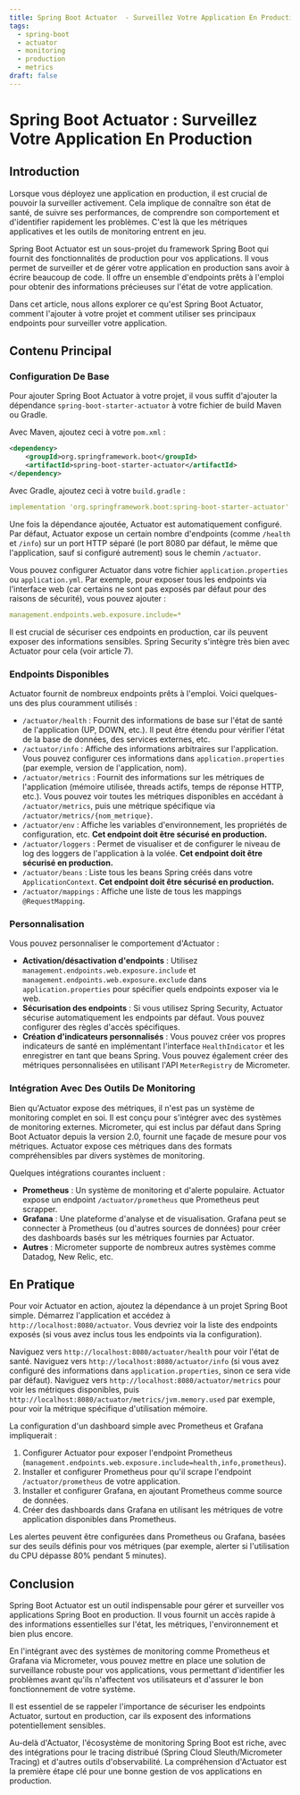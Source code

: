 ```yaml
---
title: Spring Boot Actuator  - Surveillez Votre Application En Production
tags:
  - spring-boot
  - actuator
  - monitoring
  - production
  - metrics
draft: false
---
```


# Spring Boot Actuator : Surveillez Votre Application En Production

## Introduction

Lorsque vous déployez une application en production, il est crucial de pouvoir la surveiller activement. Cela implique de connaître son état de santé, de suivre ses performances, de comprendre son comportement et d'identifier rapidement les problèmes. C'est là que les métriques applicatives et les outils de monitoring entrent en jeu.

Spring Boot Actuator est un sous-projet du framework Spring Boot qui fournit des fonctionnalités de production pour vos applications. Il vous permet de surveiller et de gérer votre application en production sans avoir à écrire beaucoup de code. Il offre un ensemble d'endpoints prêts à l'emploi pour obtenir des informations précieuses sur l'état de votre application.

Dans cet article, nous allons explorer ce qu'est Spring Boot Actuator, comment l'ajouter à votre projet et comment utiliser ses principaux endpoints pour surveiller votre application.

## Contenu Principal

### Configuration De Base

Pour ajouter Spring Boot Actuator à votre projet, il vous suffit d'ajouter la dépendance `spring-boot-starter-actuator` à votre fichier de build Maven ou Gradle.

Avec Maven, ajoutez ceci à votre `pom.xml` :

```xml
<dependency>
    <groupId>org.springframework.boot</groupId>
    <artifactId>spring-boot-starter-actuator</artifactId>
</dependency>
```

Avec Gradle, ajoutez ceci à votre `build.gradle` :

```yml
implementation 'org.springframework.boot:spring-boot-starter-actuator'
```

Une fois la dépendance ajoutée, Actuator est automatiquement configuré. Par défaut, Actuator expose un certain nombre d'endpoints (comme `/health` et `/info`) sur un port HTTP séparé (le port 8080 par défaut, le même que l'application, sauf si configuré autrement) sous le chemin `/actuator`.

Vous pouvez configurer Actuator dans votre fichier `application.properties` ou `application.yml`. Par exemple, pour exposer tous les endpoints via l'interface web (car certains ne sont pas exposés par défaut pour des raisons de sécurité), vous pouvez ajouter :

```yml
management.endpoints.web.exposure.include=*
```

Il est crucial de sécuriser ces endpoints en production, car ils peuvent exposer des informations sensibles. Spring Security s'intègre très bien avec Actuator pour cela (voir article 7).

### Endpoints Disponibles

Actuator fournit de nombreux endpoints prêts à l'emploi. Voici quelques-uns des plus couramment utilisés :

- `/actuator/health` : Fournit des informations de base sur l'état de santé de l'application (UP, DOWN, etc.). Il peut être étendu pour vérifier l'état de la base de données, des services externes, etc.
- `/actuator/info` : Affiche des informations arbitraires sur l'application. Vous pouvez configurer ces informations dans `application.properties` (par exemple, version de l'application, nom).
- `/actuator/metrics` : Fournit des informations sur les métriques de l'application (mémoire utilisée, threads actifs, temps de réponse HTTP, etc.). Vous pouvez voir toutes les métriques disponibles en accédant à `/actuator/metrics`, puis une métrique spécifique via `/actuator/metrics/{nom_metrique}`.
- `/actuator/env` : Affiche les variables d'environnement, les propriétés de configuration, etc. **Cet endpoint doit être sécurisé en production.**
- `/actuator/loggers` : Permet de visualiser et de configurer le niveau de log des loggers de l'application à la volée. **Cet endpoint doit être sécurisé en production.**
- `/actuator/beans` : Liste tous les beans Spring créés dans votre `ApplicationContext`. **Cet endpoint doit être sécurisé en production.**
- `/actuator/mappings` : Affiche une liste de tous les mappings `@RequestMapping`.

### Personnalisation

Vous pouvez personnaliser le comportement d'Actuator :

- **Activation/désactivation d'endpoints** : Utilisez `management.endpoints.web.exposure.include` et `management.endpoints.web.exposure.exclude` dans `application.properties` pour spécifier quels endpoints exposer via le web.
- **Sécurisation des endpoints** : Si vous utilisez Spring Security, Actuator sécurise automatiquement les endpoints par défaut. Vous pouvez configurer des règles d'accès spécifiques.
- **Création d'indicateurs personnalisés** : Vous pouvez créer vos propres indicateurs de santé en implémentant l'interface `HealthIndicator` et les enregistrer en tant que beans Spring. Vous pouvez également créer des métriques personnalisées en utilisant l'API `MeterRegistry` de Micrometer.

### Intégration Avec Des Outils De Monitoring

Bien qu'Actuator expose des métriques, il n'est pas un système de monitoring complet en soi. Il est conçu pour s'intégrer avec des systèmes de monitoring externes. Micrometer, qui est inclus par défaut dans Spring Boot Actuator depuis la version 2.0, fournit une façade de mesure pour vos métriques. Actuator expose ces métriques dans des formats compréhensibles par divers systèmes de monitoring.

Quelques intégrations courantes incluent :

- **Prometheus** : Un système de monitoring et d'alerte populaire. Actuator expose un endpoint `/actuator/prometheus` que Prometheus peut scrapper.
- **Grafana** : Une plateforme d'analyse et de visualisation. Grafana peut se connecter à Prometheus (ou d'autres sources de données) pour créer des dashboards basés sur les métriques fournies par Actuator.
- **Autres** : Micrometer supporte de nombreux autres systèmes comme Datadog, New Relic, etc.

## En Pratique

Pour voir Actuator en action, ajoutez la dépendance à un projet Spring Boot simple. Démarrez l'application et accédez à `http://localhost:8080/actuator`. Vous devriez voir la liste des endpoints exposés (si vous avez inclus tous les endpoints via la configuration).

Naviguez vers `http://localhost:8080/actuator/health` pour voir l'état de santé.
Naviguez vers `http://localhost:8080/actuator/info` (si vous avez configuré des informations dans `application.properties`, sinon ce sera vide par défaut).
Naviguez vers `http://localhost:8080/actuator/metrics` pour voir les métriques disponibles, puis `http://localhost:8080/actuator/metrics/jvm.memory.used` par exemple, pour voir la métrique spécifique d'utilisation mémoire.

La configuration d'un dashboard simple avec Prometheus et Grafana impliquerait :
1. Configurer Actuator pour exposer l'endpoint Prometheus (`management.endpoints.web.exposure.include=health,info,prometheus`).
2. Installer et configurer Prometheus pour qu'il scrape l'endpoint `/actuator/prometheus` de votre application.
3. Installer et configurer Grafana, en ajoutant Prometheus comme source de données.
4. Créer des dashboards dans Grafana en utilisant les métriques de votre application disponibles dans Prometheus.

Les alertes peuvent être configurées dans Prometheus ou Grafana, basées sur des seuils définis pour vos métriques (par exemple, alerter si l'utilisation du CPU dépasse 80% pendant 5 minutes).

## Conclusion

Spring Boot Actuator est un outil indispensable pour gérer et surveiller vos applications Spring Boot en production. Il vous fournit un accès rapide à des informations essentielles sur l'état, les métriques, l'environnement et bien plus encore.

En l'intégrant avec des systèmes de monitoring comme Prometheus et Grafana via Micrometer, vous pouvez mettre en place une solution de surveillance robuste pour vos applications, vous permettant d'identifier les problèmes avant qu'ils n'affectent vos utilisateurs et d'assurer le bon fonctionnement de votre système.

Il est essentiel de se rappeler l'importance de sécuriser les endpoints Actuator, surtout en production, car ils exposent des informations potentiellement sensibles.

Au-delà d'Actuator, l'écosystème de monitoring Spring Boot est riche, avec des intégrations pour le tracing distribué (Spring Cloud Sleuth/Micrometer Tracing) et d'autres outils d'observabilité. La compréhension d'Actuator est la première étape clé pour une bonne gestion de vos applications en production.

